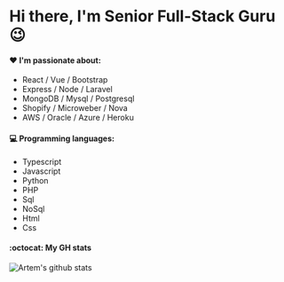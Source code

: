 # Hi there, I'm Senior Full-Stack Guru  :wink:
 
#### :heart: I'm passionate about:

- React / Vue / Bootstrap
- Express / Node / Laravel
- MongoDB / Mysql / Postgresql
- Shopify / Microweber / Nova
- AWS / Oracle / Azure / Heroku

#### :computer: Programming languages:

- Typescript
- Javascript
- Python
- PHP
- Sql
- NoSql
- Html
- Css

#### :octocat: My GH stats

![Artem's github stats](https://github-readme-stats.vercel.app/api?username=charming193&count_private=true&show_icons=true) 
